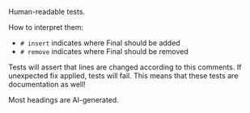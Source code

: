 Human-readable tests.

How to interpret them:
- `# insert` indicates where Final should be added
- `# remove` indicates where Final should be removed

Tests will assert that lines are changed according to this comments. If unexpected fix applied, tests will fail. This means that these tests are documentation as well!

Most headings are AI-generated.
